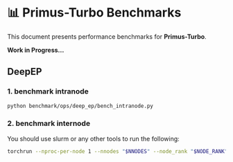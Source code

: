 # 📊 Primus-Turbo Benchmarks

This document presents performance benchmarks for **Primus-Turbo**.


**Work in Progress...**

## DeepEP

### 1. benchmark intranode

```bash
python benchmark/ops/deep_ep/bench_intranode.py
```


### 2. benchmark internode
You should use slurm or any other tools to run the following:
```bash
torchrun --nproc-per-node 1 --nnodes "$NNODES" --node_rank "$NODE_RANK" benchmark/ops/deep_ep/bench_internode.py
```
